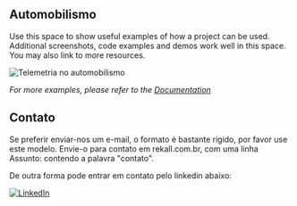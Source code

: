 ## Automobilismo

Use this space to show useful examples of how a project can be used. Additional screenshots, code examples and demos work well in this space. You may also link to more resources.

![Telemetria no automobilismo](/site/assets/images/hero/auto.jpg)

_For more examples, please refer to the [Documentation](https://example.com)_

<!-- CONTATO -->
## Contato

Se preferir enviar-nos um e-mail, o formato &eacute; bastante r&iacute;gido, por favor use este modelo. Envie-o para contato em rekall.com.br, com uma linha Assunto: contendo a palavra "contato".

De outra forma pode entrar em contato pelo linkedin abaixo:

[![LinkedIn][linkedin-shield]][linkedin-url]

<!-- MARKDOWN LINKS & IMAGES -->
[Bootstrap.com]: https://img.shields.io/badge/Bootstrap-563D7C?style=for-the-badge&logo=bootstrap&logoColor=white
[Bootstrap-url]: https://getbootstrap.com
[JQuery.com]: https://img.shields.io/badge/jQuery-0769AD?style=for-the-badge&logo=jquery&logoColor=white
[JQuery-url]: https://jquery.com
[linkedin-shield]: https://img.shields.io/badge/-LinkedIn-black.svg?style=for-the-badge&logo=linkedin&colorB=555
[linkedin-url]: https://www.linkedin.com/in/d-a-oliveira-filho/
<!-- https://www.markdownguide.org/basic-syntax/#reference-style-links -->
